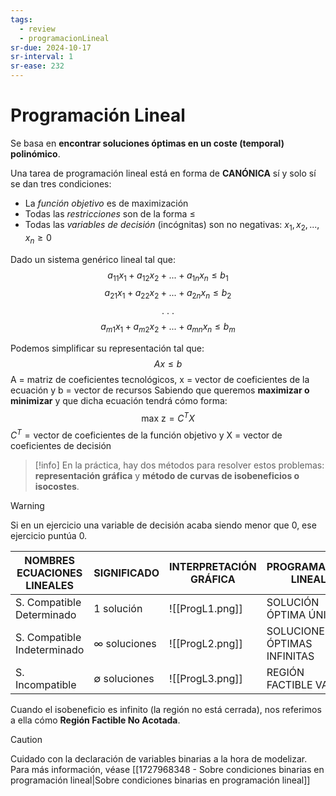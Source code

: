 ```yaml
---
tags:
  - review
  - programacionLineal
sr-due: 2024-10-17
sr-interval: 1
sr-ease: 232
---
```

# Programación Lineal

Se basa en **encontrar soluciones óptimas en un coste (temporal) polinómico**.

Una tarea de programación lineal está en forma de **CANÓNICA** sí y solo sí se dan tres condiciones:
- La *función objetivo* es de maximización
- Todas las *restricciones* son de la forma $\leq$
- Todas las *variables de decisión* (incógnitas) son no negativas: $x_1, x_2, ..., x_n \geq 0$

Dado un sistema genérico lineal tal que:
$$a_{11}x_1 + a_{12}x_2 + ... + a_{1n}x_n \leq b_1$$
$$a_{21}x_1 + a_{22}x_2 + ... + a_{2n}x_n \leq b_2$$
$$\text {. . . }$$
$$a_{m1}x_1 + a_{m2}x_2 + ... + a_{mn}x_n \leq b_m$$

Podemos simplificar su representación tal que:
$$Ax \leq b$$
$\text {A = matriz de coeficientes tecnológicos, x = vector de coeficientes de la ecuación y b = vector de recursos}$
Sabiendo que queremos **maximizar o minimizar** y que dicha ecuación tendrá cómo forma:
$$\text{max z} = C^T X$$
$C^T = \text {vector de coeficientes de la función objetivo y X = vector de coeficientes de decisión}$

>[!info]
>En la práctica, hay dos métodos para resolver estos problemas: **representación gráfica** y **método de curvas de isobeneficios o isocostes**.


>[!warning]
>Si en un ejercicio una variable de decisión acaba siendo menor que 0, ese ejercicio puntúa 0.

| NOMBRES ECUACIONES LINEALES | SIGNIFICADO            | INTERPRETACIÓN GRÁFICA               | PROGRAMACIÓN LINEAL          |
| --------------------------- | ---------------------- | ------------------------------------ | ---------------------------- |
| S. Compatible Determinado   | 1 solución             | ![[ProgL1.png]] | SOLUCIÓN ÓPTIMA ÚNICA        |
| S. Compatible Indeterminado | $\infty$ soluciones    | ![[ProgL2.png]] | SOLUCIONES ÓPTIMAS INFINITAS |
| S. Incompatible             | $\emptyset$ soluciones | ![[ProgL3.png]] | REGIÓN FACTIBLE VACÍA        |
Cuando el isobeneficio es infinito (la región no está cerrada), nos referimos a ella cómo **Región Factible No Acotada**.

>[!CAUTION]
>Cuidado con la declaración de variables binarias a la hora de modelizar. Para más información, véase [[1727968348 - Sobre condiciones binarias en programación lineal|Sobre condiciones binarias en programación lineal]]

